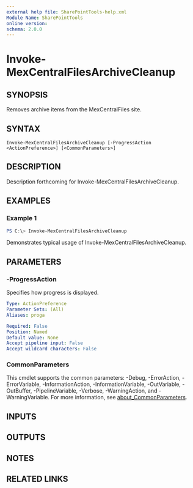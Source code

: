 ```yaml
---
external help file: SharePointTools-help.xml
Module Name: SharePointTools
online version:
schema: 2.0.0
---
```


# Invoke-MexCentralFilesArchiveCleanup

## SYNOPSIS
Removes archive items from the MexCentralFiles site.

## SYNTAX

```
Invoke-MexCentralFilesArchiveCleanup [-ProgressAction <ActionPreference>] [<CommonParameters>]
```

## DESCRIPTION
Description forthcoming for Invoke-MexCentralFilesArchiveCleanup.

## EXAMPLES

### Example 1
```powershell
PS C:\> Invoke-MexCentralFilesArchiveCleanup
```

Demonstrates typical usage of Invoke-MexCentralFilesArchiveCleanup.

## PARAMETERS

### -ProgressAction
Specifies how progress is displayed.

```yaml
Type: ActionPreference
Parameter Sets: (All)
Aliases: proga

Required: False
Position: Named
Default value: None
Accept pipeline input: False
Accept wildcard characters: False
```

### CommonParameters
This cmdlet supports the common parameters: -Debug, -ErrorAction, -ErrorVariable, -InformationAction, -InformationVariable, -OutVariable, -OutBuffer, -PipelineVariable, -Verbose, -WarningAction, and -WarningVariable. For more information, see [about_CommonParameters](http://go.microsoft.com/fwlink/?LinkID=113216).

## INPUTS

## OUTPUTS

## NOTES

## RELATED LINKS
